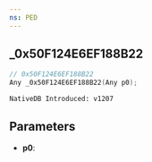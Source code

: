 ```yaml
---
ns: PED
---
```

## _0x50F124E6EF188B22

```c
// 0x50F124E6EF188B22
Any _0x50F124E6EF188B22(Any p0);
```

```
NativeDB Introduced: v1207
```

## Parameters
* **p0**:
